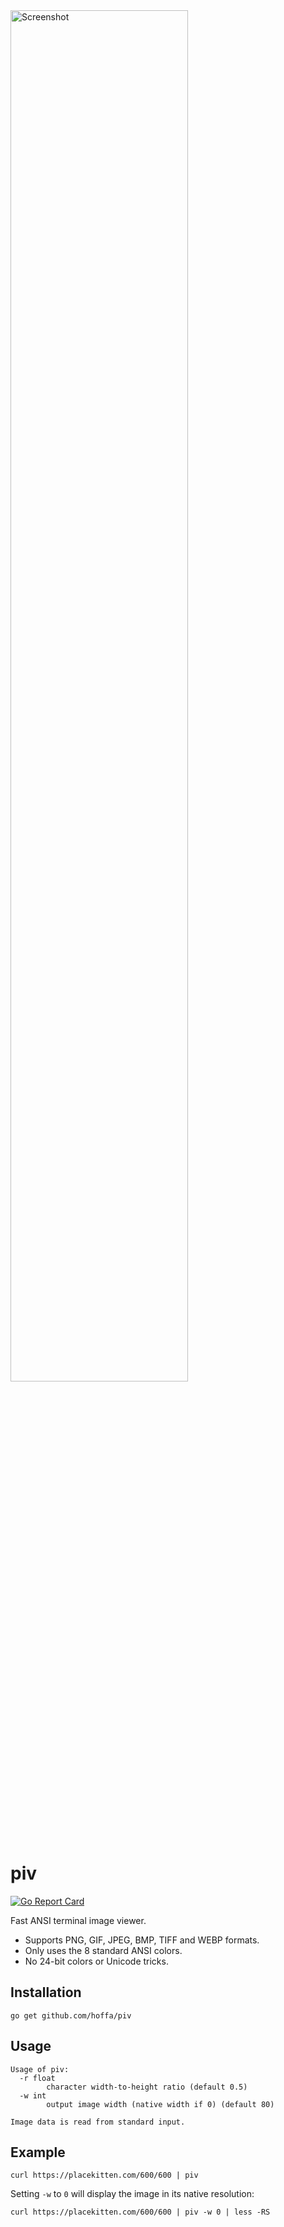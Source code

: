 <img src="https://i.imgur.com/TX8aCOa.png" alt="Screenshot" width="75%" />

# piv

[![Go Report Card](https://goreportcard.com/badge/github.com/hoffa/piv)](https://goreportcard.com/report/github.com/hoffa/piv)

Fast ANSI terminal image viewer.

- Supports PNG, GIF, JPEG, BMP, TIFF and WEBP formats.
- Only uses the 8 standard ANSI colors.
- No 24-bit colors or Unicode tricks.

## Installation

```shell
go get github.com/hoffa/piv
```

## Usage

```
Usage of piv:
  -r float
    	character width-to-height ratio (default 0.5)
  -w int
    	output image width (native width if 0) (default 80)

Image data is read from standard input.
```

## Example

```shell
curl https://placekitten.com/600/600 | piv
```

Setting `-w` to `0` will display the image in its native resolution:

```shell
curl https://placekitten.com/600/600 | piv -w 0 | less -RS
```

